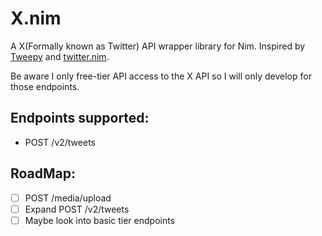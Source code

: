 # X.nim
A X(Formally known as Twitter) API wrapper library for Nim. Inspired by [Tweepy](https://www.tweepy.org/) and [twitter.nim](https://github.com/snus-kin/twitter.nim).

Be aware I only free-tier API access to the X API so I will only develop for those endpoints.

## Endpoints supported:
- POST /v2/tweets

## RoadMap:
- [ ] POST /media/upload
- [ ] Expand POST /v2/tweets
- [ ] Maybe look into basic tier endpoints
